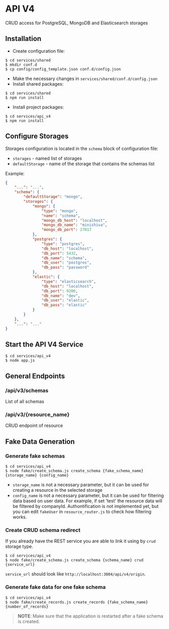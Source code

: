 # API V4
CRUD access for PostgreSQL, MongoDB and Elasticsearch storages

## Installation
* Create configuration file:
```
$ cd services/shared
$ mkdir conf.d
$ cp config/config_template.json conf.d/config.json
```
* Make the necessary changes in `services/shared/conf.d/config.json`
* Install shared packages:
```
$ cd services/shared
$ npm run install
```
* Install project packages:
```
$ cd services/api_v4
$ npm run install
```

## Configure Storages
Storages configuration is located in the `schema` block of configuration file:
* `storages` - named list of storages
* `defaultStorage` - name of the storage that contains the schemas list

Example:
```json
{
	"...": "...",
	"schema": {
		"defaultStorage": "mongo",
		"storages": {
			"mongo": {
				"type": "mongo",
				"name": "schema",
				"mongo_db_host": "localhost",
				"mongo_db_name": "minishiva",
				"mongo_db_port": 27017
			},
			"postgres": {
				"type": "postgres",
				"db_host": "localhost",
				"db_port": 5432,
				"db_name": "schema",
				"db_user": "postgres",
				"db_pass": "password"
			},
			"elastic": {
				"type": "elasticsearch",
				"db_host": "localhost",
				"db_port": 9200,
				"db_name": "dev",
				"db_user": "elastic",
				"db_pass": "elastic"
			}
		}
	},
	"...": "..."
}
```


## Start the API V4 Service
```
$ cd services/api_v4
$ node app.js
```
## General Endpoints

### /api/v3/schemas
List of all schemas

### /api/v3/{resource_name}
CRUD endpoint of resource

## Fake Data Generation

### Generate fake schemas
```
$ cd services/api_v4
$ node fake/create_schema.js create_schema {fake_schema_name} {storage_name} {config_name}
```
* `storage_name` is not a necessary parameter, but it can be used for creating a resource in the selected storage
* `config_name` is not a necessary parameter, but it can be used for filtering data based on user data. For example, if set 'test' the resource data will be filtered by companyId. Authontification is not implemented yet, but you can edit `fakeUser` in `resource_router.js` to check how filtering works.

### Create CRUD schema redirect

If you already have the REST service you are able to link it using by `crud` storage type.

```
$ cd services/api_v4
$ node fake/create_schema.js create_schema {schema_name} crud {service_url}
```

`service_url` should look like `http://localhost:3004/api/v4/origin`.

### Generate fake data for one fake schema
```
$ cd services/api_v4
$ node fake/create_records.js create_records {fake_schema_name} {number_of_records}
```

> <b>NOTE</b>: Make sure that the application is restarted after a fake schema is created.
